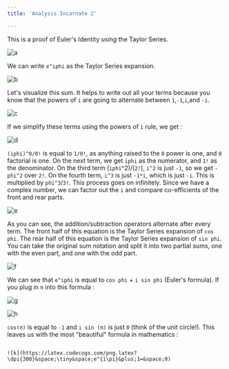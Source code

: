 ```yaml
---
title: 'Analysis Incarnate 2'

---
```


This is a proof of Euler's Identity *using* the Taylor Series. 

![a](https://latex.codecogs.com/png.latex?\dpi{300}&space;\tiny&space;e^{i\pi}&plus;1=0)

We can write `e^iphi` as the Taylor Series expansion. 

![b](https://latex.codecogs.com/png.latex?\dpi{300}&space;\tiny&space;e^{i\phi}=\sum_{n=0}^{\infty}\frac{(i\phi)^{n}}{n!})

Let's visualize this sum. It helps to write out all your terms because you know that the powers of `i` are going to alternate between `1`,`-1`,`i`,and `-i`.

![c](https://latex.codecogs.com/png.latex?\dpi{300}&space;\tiny&space;=\frac{\left(i\phi&space;\:\right)^0}{0!}&plus;\frac{\left(i\phi&space;\right)^1}{1!}&plus;\frac{\left(i\phi&space;\:\right)^2}{2!}&plus;\frac{\left(i\phi&space;\:\right)^3}{3!}&plus;\frac{\left(i\phi&space;\:\right)^4}{4!}&plus;...)

If we simplify these terms using the powers of `i` rule,  we get : 

![d](https://latex.codecogs.com/png.latex?\dpi{300}&space;\tiny&space;=\frac{1}{0!}&plus;i\left(\frac{\phi}{1!}\right)-\frac{\phi^2}{2!}-i\left(\frac{\phi^3}{3!}\right)&plus;\frac{\phi^4}{4!}&plus;...)

`(iphi)^0/0!` is equal to `1/0!`, as anything raised to the `0` power is one, and `0` factorial is one. On the next term, we get `iphi` as the numerator, and `1!` as the denominator. On the third term (`iphi`^2)/(`2!`),  `i^2` is just `-1`, so we get `-phi^2` over `2!`. On the fourth term, `i^3` is just `-1*i`, which is just `-i`. This is multiplied by `phi^3`/`3!`. This process goes on infinitely. Since we have a complex number, we can factor out the `i` and compare co-efficients of the front and rear parts. 

![e](https://latex.codecogs.com/png.latex?\dpi{300}&space;\tiny&space;=\left(\frac{1}{0!}-\frac{\phi&space;^2}{2!}&plus;\frac{\phi&space;^4}{4!}-...\right)&plus;i\left(\frac{\phi&space;^1}{1!}-\frac{\phi&space;^3}{3!}&plus;\frac{\phi&space;^5}{5!}-...\right))

As you can see, the addition/subtraction operators alternate after every term. The front half of this equation is the Taylor Series expansion of `cos phi`. The rear half of this equation is the Taylor Series expansion of `sin phi`. You can take the original sum notation and split it into two partial sums, one with the even part, and one with the odd part.  

![f](https://latex.codecogs.com/png.latex?\dpi{300}&space;\tiny&space;=cos(\phi)&plus;isin(\phi))

We can see that `e^iphi` is equal to `cos phi` + `i sin phi` (Euler's formula). If you plug in `π` into this formula : 

![g](https://latex.codecogs.com/png.latex?\dpi{300}&space;\tiny&space;e^{i\pi}=&space;cos(\pi)&plus;i&space;sin&space;(\pi))

![h](https://latex.codecogs.com/png.latex?\dpi{300}&space;\tiny&space;=&space;-1&plus;0)

`cos(π)` is equal to `-1` and `i sin (π)` is just `0` (think of the unit circle!). This leaves us with the most "beautiful" formula in mathematics :

  																			 ![k](https://latex.codecogs.com/png.latex?\dpi{300}&space;\tiny&space;e^{i\pi}&plus;1=&space;0)